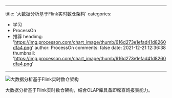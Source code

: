 
---
title: '大数据分析基于Flink实时数仓架构'
categories: 
 - 学习
 - ProcessOn
 - 推荐
headimg: 'https://img.processon.com/chart_image/thumb/616d273e1efad41d8260dfa4.png'
author: ProcessOn
comments: false
date: 2021-12-21 12:36:38
thumbnail: 'https://img.processon.com/chart_image/thumb/616d273e1efad41d8260dfa4.png'
---

<div>   
<img class="thumb" alt="大数据分析基于Flink实时数仓架构" src="https://img.processon.com/chart_image/thumb/616d273e1efad41d8260dfa4.png" referrerpolicy="no-referrer">
<p>大数据分析基于Flink实时数仓架构，结合OLAP库具备即席查询报表能力。</p>  
</div>
            